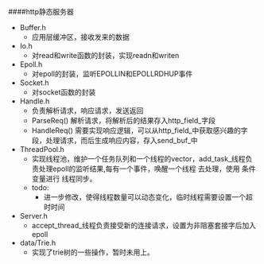 ####http静态服务器
- Buffer.h
  - 应用层缓冲区，接收发来的数据
- Io.h
  - 对read和write函数的封装，实现readn和writen
- Epoll.h
  - 对epoll的封装，监听EPOLLIN和EPOLLRDHUP事件
- Socket.h
  - 对socket函数的封装
- Handle.h
  - 负责解析请求，响应请求，发送返回
  - ParseReq() 解析请求，将解析后的结果存入http_field_字段
  - HandleReq() 需要实现响应逻辑，可以从http_field_中获取感兴趣的字段，处理请求，而后生成响应内容，存入send_buf_中
- ThreadPool.h
  - 实现线程池，维护一个任务队列和一个线程的vector，add_task_线程负责处理epoll的监听结果,每有一个事件，唤醒一个线程      去处理，使用 条件变量进行 线程同步。
  - todo:
    - 进一步修改，使得线程数量可以动态变化，临时线程需要设置一个超时时间											    
- Server.h
  - accept_thread_线程负责接受新的连接请求，设置为非阻塞套接字后加入epoll
- data/Trie.h
  - 实现了trie树的一些操作，暂时未用上。
